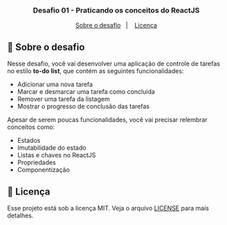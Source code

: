 <h3 align="center">
  Desafio 01 - Praticando os conceitos do ReactJS
</h3>

<p align="center">
  <a href="#rocket-sobre-o-desafio">Sobre o desafio</a>&nbsp;&nbsp;&nbsp;|&nbsp;&nbsp;&nbsp;
  <a href="#memo-licença">Licença</a>
</p>

## :rocket: Sobre o desafio


Nesse desafio, você vai desenvolver uma aplicação de controle de tarefas no estilo **to-do list**, que contém as seguintes funcionalidades:

-   Adicionar uma nova tarefa
-   Marcar e desmarcar uma tarefa como concluída
-   Remover uma tarefa da listagem
-   Mostrar o progresso de conclusão das tarefas

Apesar de serem poucas funcionalidades, você vai precisar relembrar conceitos como:

-   Estados
-   Imutabilidade do estado
-   Listas e chaves no ReactJS
-   Propriedades
-   Componentização

## :memo: Licença

Esse projeto está sob a licença MIT. Veja o arquivo [LICENSE](../LICENSE) para mais detalhes.

